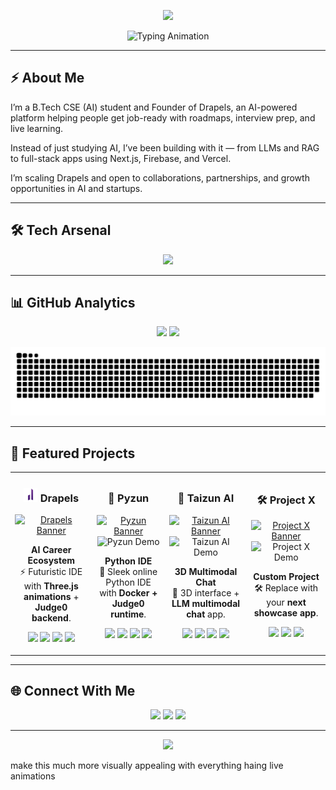 <!-- Animated GitHub Profile README -->

<!-- Header Banner with Animation -->
<p align="center">
  <img src="https://capsule-render.vercel.app/api?type=waving&color=0:ff6ec4,100:7873f5&height=220&section=header&text=Hi%20👋,%20I'm%20Taizun&fontSize=45&fontAlignY=35&animation=twinkling&fontColor=ffffff"/>
</p>

<!-- Typing SVG -->
<p align="center">
  <img src="https://readme-typing-svg.herokuapp.com?font=Fira+Code&weight=600&size=24&duration=4000&pause=1000&color=FF6EC4&center=true&vCenter=true&width=600&lines=Engineering+Student+%7C+AI+Developer;Building+Generative+AI+Apps;Founder+of+Drapels" alt="Typing Animation" />
</p>

---

## ⚡ About Me  
I’m a B.Tech CSE (AI) student and Founder of Drapels, an AI-powered platform helping people get job-ready with roadmaps, interview prep, and live learning.

Instead of just studying AI, I’ve been building with it — from LLMs and RAG to full-stack apps using Next.js, Firebase, and Vercel.

I’m scaling Drapels and open to collaborations, partnerships, and growth opportunities in AI and startups.

---

## 🛠️ Tech Arsenal  
<p align="center">
  <img src="https://skillicons.dev/icons?i=python,cpp,js,ts,react,nextjs,nodejs,tailwind,docker,vercel,git,github,vscode,linux&perline=7" />
</p>

---

## 📊 GitHub Analytics  
<p align="center">
  <img src="https://github-readme-stats.vercel.app/api?username=t4zn&show_icons=true&theme=radical&hide_border=true&count_private=true&bg_color=0D1117&title_color=FF6EC4&icon_color=FF6EC4" height="165"/>
  <img src="https://github-readme-streak-stats.herokuapp.com/?user=t4zn&theme=radical&hide_border=true&background=0D1117&ring=FF6EC4&fire=FF6EC4&currStreakLabel=FF6EC4" height="165"/>
</p>

<!-- Animated Contribution Snake -->
<p align="center">
  <img src="https://raw.githubusercontent.com/Platane/snk/output/github-contribution-grid-snake-dark.svg" alt="snake gif" />
</p>

---

## 🚀 Featured Projects  

<table align="center">
<tr>

<!-- Drapels -->
<td align="center" width="250">

### <img src="https://raw.githubusercontent.com/t4zn/t4zn/main/assets/favicon.PNG" width="22" /> Drapels 
<a href="https://drapels.com" target="_blank">
  <img src="https://svg-banners.vercel.app/api?type=rainbow&text1=⚡%20Drapels%20IDE&width=250&height=120" alt="Drapels Banner"/>
</a>  

**AI Career Ecosystem**  
⚡ Futuristic IDE with **Three.js animations** + **Judge0 backend**.  

<p align="center">
  <img src="https://img.shields.io/badge/Next.js-000000?style=for-the-badge&logo=nextdotjs&logoColor=white"/>
  <img src="https://img.shields.io/badge/Three.js-000000?style=for-the-badge&logo=threedotjs&logoColor=white"/>
  <img src="https://img.shields.io/badge/Judge0-FF6EC4?style=for-the-badge&logo=codeforces&logoColor=white"/>
  <img src="https://img.shields.io/badge/Vercel-000000?style=for-the-badge&logo=vercel&logoColor=white"/>
</p>

</td>

<!-- Pyzun -->
<td align="center" width="250">

### 🐍 Pyzun  
<a href="https://pyzun.vercel.app" target="_blank">
  <img src="https://svg-banners.vercel.app/api?type=rainbow&text1=🐍%20Pyzun%20IDE&width=250&height=120" alt="Pyzun Banner"/>
</a>  

<img src="https://raw.githubusercontent.com/taizun/demo-assets/main/pyzun.gif" width="100%" alt="Pyzun Demo"/>  

**Python IDE**  
🐍 Sleek online Python IDE with **Docker + Judge0 runtime**.  

<p align="center">
  <img src="https://img.shields.io/badge/Next.js-000000?style=for-the-badge&logo=nextdotjs&logoColor=white"/>
  <img src="https://img.shields.io/badge/Python-3776AB?style=for-the-badge&logo=python&logoColor=white"/>
  <img src="https://img.shields.io/badge/Judge0-FF6EC4?style=for-the-badge&logo=codeforces&logoColor=white"/>
  <img src="https://img.shields.io/badge/Vercel-000000?style=for-the-badge&logo=vercel&logoColor=white"/>
</p>

</td>

<!-- Taizun AI -->
<td align="center" width="250">

### 🤖 Taizun AI  
<a href="https://taizunai.vercel.app" target="_blank">
  <img src="https://svg-banners.vercel.app/api?type=rainbow&text1=🤖%20Taizun%20AI&width=250&height=120" alt="Taizun AI Banner"/>
</a>  

<img src="https://raw.githubusercontent.com/taizun/demo-assets/main/taizunai.gif" width="100%" alt="Taizun AI Demo"/>  

**3D Multimodal Chat**  
🚀 3D interface + **LLM multimodal chat** app.  

<p align="center">
  <img src="https://img.shields.io/badge/Next.js-000000?style=for-the-badge&logo=nextdotjs&logoColor=white"/>
  <img src="https://img.shields.io/badge/Three.js-000000?style=for-the-badge&logo=threedotjs&logoColor=white"/>
  <img src="https://img.shields.io/badge/LLM-AI?style=for-the-badge&logo=openai&logoColor=white&color=412991"/>
  <img src="https://img.shields.io/badge/Vercel-000000?style=for-the-badge&logo=vercel&logoColor=white"/>
</p>

</td>

<!-- Project X -->
<td align="center" width="250">

### 🛠️ Project X  
<a href="https://yourproject.vercel.app" target="_blank">
  <img src="https://svg-banners.vercel.app/api?type=rainbow&text1=🛠️%20Project%20X&width=250&height=120" alt="Project X Banner"/>
</a>  

<img src="https://raw.githubusercontent.com/taizun/demo-assets/main/projectx.gif" width="100%" alt="Project X Demo"/>  

**Custom Project**  
🛠️ Replace with your **next showcase app**.  

<p align="center">
  <img src="https://img.shields.io/badge/Next.js-000000?style=for-the-badge&logo=nextdotjs&logoColor=white"/>
  <img src="https://img.shields.io/badge/API-0288D1?style=for-the-badge&logo=fastapi&logoColor=white"/>
  <img src="https://img.shields.io/badge/Vercel-000000?style=for-the-badge&logo=vercel&logoColor=white"/>
</p>

</td>

</tr>
</table>


---

## 🌐 Connect With Me  
<p align="center">
  <a href="https://linkedin.com/in/YOURUSERNAME"><img src="https://img.shields.io/badge/-LinkedIn-0A66C2?style=for-the-badge&logo=linkedin&logoColor=white"></a>
  <a href="https://twitter.com/YOURUSERNAME"><img src="https://img.shields.io/badge/-Twitter-1DA1F2?style=for-the-badge&logo=twitter&logoColor=white"></a>
  <a href="mailto:YOURMAIL@gmail.com"><img src="https://img.shields.io/badge/-Email-D14836?style=for-the-badge&logo=gmail&logoColor=white"></a>
</p>

---

<!-- Footer Wave -->
<p align="center">
  <img src="https://capsule-render.vercel.app/api?type=waving&color=0:7873f5,100:ff6ec4&height=120&section=footer"/>
</p> make this much more visually appealing with everything haing live animations
